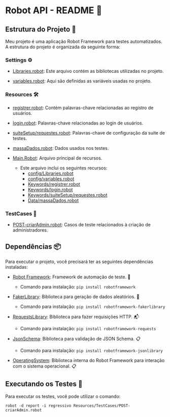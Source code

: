 # Robot API - README 🤖

## Estrutura do Projeto 📂

Meu projeto é uma aplicação Robot Framework para testes automatizados. A estrutura do projeto é organizada da seguinte forma:

### Settings ⚙️
- [Libraries.robot](./Settings/Libraries.robot): Este arquivo contém as bibliotecas utilizadas no projeto.

- [variables.robot](./Settings/variables.robot): Aqui são definidas as variáveis usadas no projeto.

### Resources 🛠️
- [registrer.robot](./Resources/registrer.robot): Contém palavras-chave relacionadas ao registro de usuários.

- [login.robot](./Resources/login.robot): Palavras-chave relacionadas ao login de usuários.

- [suiteSetup/requestes.robot](./Resources/suiteSetup/requestes.robot): Palavras-chave de configuração da suite de testes.

- [massaDados.robot](./Resources/massaDados.robot): Dados usados nos testes.

- [Main.Robot](./Resources/Main.Robot): Arquivo principal de recursos.
  - Este arquivo inclui os seguintes recursos:
    - [config/Libraries.robot](./Resources/config/Libraries.robot)
    - [config/variables.robot](./Resources/config/variables.robot)
    - [Keywords/registrer.robot](./Resources/Keywords/registrer.robot)
    - [Keywords/login.robot](./Resources/Keywords/login.robot)
    - [Keywords/suiteSetup/requestes.robot](./Resources/Keywords/suiteSetup/requestes.robot)
    - [Data/massaDados.robot](./Resources/Data/massaDados.robot)

### TestCases 🧪
- [POST-criarAdmin.robot](./TestCases/POST-criarAdmin.robot): Casos de teste relacionados à criação de administradores.

## Dependências 📦

Para executar o projeto, você precisará ter as seguintes dependências instaladas:

- [Robot Framework](https://robotframework.org/): Framework de automação de teste. 🤖
  - Comando para instalação: `pip install robotframework`

- [FakerLibrary](https://github.com/guykisel/FakerLibrary): Biblioteca para geração de dados aleatórios. 🧙
  - Comando para instalação: `pip install robotframework-fakerlibrary`

- [RequestsLibrary](https://github.com/MarketSquare/robotframework-requests): Biblioteca para fazer requisições HTTP. 📬
  - Comando para instalação: `pip install robotframework-requests`

- [JsonSchema](https://pypi.org/project/robotframework-jsonlibrary/): Biblioteca para validação de JSON Schema. 📋
  - Comando para instalação: `pip install robotframework-jsonlibrary`

- [OperatingSystem](https://robotframework.org/robotframework/latest/libraries/OperatingSystem.html): Biblioteca interna do Robot Framework para interação com o sistema operacional. 📋

## Executando os Testes 🚀

Para executar os testes, você pode utilizar o comando:

```shell
robot -d report -i regressivo Resources/TestCases/POST-criarAdmin.robot
